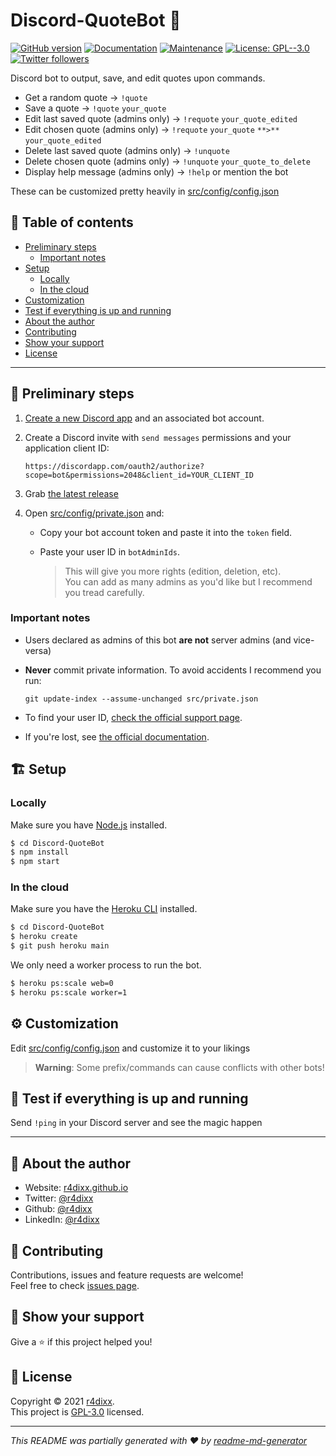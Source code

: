 # Discord-QuoteBot 🤖

[![GitHub version](https://badge.fury.io/gh/r4dixx%2FDiscord-QuoteBot.svg)](https://github.com/r4dixx/Discord-QuoteBot/releases/latest)
[![Documentation](https://img.shields.io/badge/documentation-yes-brightgreen.svg)](https://github.com/r4dixx/Discord-QuoteBot#readme)
[![Maintenance](https://img.shields.io/badge/Maintained%3F-yes-green.svg)](https://github.com/r4dixx/Discord-QuoteBot/graphs/commit-activity)
[![License: GPL--3.0](https://img.shields.io/github/license/r4dixx/Discord-QuoteBot)](https://github.com/r4dixx/Discord-QuoteBot/blob/master/LICENSE)
[![Twitter followers](https://img.shields.io/twitter/follow/r4dixx.svg?style=social)](https://twitter.com/r4dixx)

Discord bot to output, save, and edit quotes upon commands.

- Get a random quote → `!quote`
- Save a quote → `!quote` `your_quote`
- Edit last saved quote (admins only) → `!requote` `your_quote_edited`
- Edit chosen quote (admins only) → `!requote` `your_quote` `**>**` `your_quote_edited`
- Delete last saved quote (admins only) → `!unquote`
- Delete chosen quote (admins only) → `!unquote` `your_quote_to_delete`
- Display help message (admins only) → `!help` or mention the bot

These can be customized pretty heavily in [src/config/config.json](src/config/config.json)

## 📖 Table of contents

- [Preliminary steps](#-preliminary-steps)
   - [Important notes](#important-notes)
- [Setup](#-setup)
   - [Locally](#locally)
   - [In the cloud](#in-the-cloud)
- [Customization](#%EF%B8%8F-customization)
- [Test if everything is up and running](#-test-if-everything-is-up-and-running)
- [About the author](#-about-the-author)
- [Contributing](#-contributing)
- [Show your support](#-show-your-support)
- [License](#-license)

***

## 🏁 Preliminary steps

1. [Create a new Discord app](https://discordapp.com/developers/applications/me) and an associated bot account.

2. Create a Discord invite with `send messages` permissions and your application client ID:

   `https://discordapp.com/oauth2/authorize?scope=bot&permissions=2048&client_id=YOUR_CLIENT_ID`

2. Grab [the latest release](https://github.com/r4dixx/Discord-QuoteBot/releases)

3. Open [src/config/private.json](src/config/private.json) and:

    - Copy your bot account token and paste it into the `token` field.

    - Paste your user ID in `botAdminIds`. 

      > This will give you more rights (edition, deletion, etc).  
      You can add as many admins as you'd like but I recommend you tread carefully.

### Important notes

- Users declared as admins of this bot **are not** server admins (and vice-versa)
- **Never** commit private information. To avoid accidents I recommend you run:
   
   `git update-index --assume-unchanged src/private.json`
   
- To find your user ID, [check the official support page](https://support.discordapp.com/hc/articles/206346498).  
- If you're lost, see [the official documentation](https://discordjs.guide).

## 🏗 Setup

### Locally

Make sure you have [Node.js](http://nodejs.org/) installed.

```sh
$ cd Discord-QuoteBot
$ npm install
$ npm start
```

### In the cloud

Make sure you have the [Heroku CLI](https://cli.heroku.com/) installed.

```sh
$ cd Discord-QuoteBot
$ heroku create
$ git push heroku main
```

We only need a worker process to run the bot.

```sh
$ heroku ps:scale web=0
$ heroku ps:scale worker=1
```

## ⚙️ Customization

Edit [src/config/config.json](src/config/config.json) and customize it to your likings

> **Warning**: Some prefix/commands can cause conflicts with other bots!

## 🧪 Test if everything is up and running

Send `!ping` in your Discord server and see the magic happen

***

## 👤 About the author

* Website: [r4dixx.github.io](https://r4dixx.github.io/)
* Twitter: [@r4dixx](https://twitter.com/r4dixx)
* Github: [@r4dixx](https://github.com/r4dixx)
* LinkedIn: [@r4dixx](https://linkedin.com/in/r4dixx)

## 🤝 Contributing

Contributions, issues and feature requests are welcome!<br />Feel free to check [issues page](https://github.com/r4dixx/Discord-QuoteBot/issues).

## 🤗 Show your support

Give a ⭐️ if this project helped you!

## 📝 License

Copyright © 2021 [r4dixx](https://github.com/r4dixx).<br />
This project is [GPL-3.0](https://github.com/r4dixx/Discord-QuoteBot/blob/master/LICENSE) licensed.

***

_This README was partially generated with ❤️ by [readme-md-generator](https://github.com/kefranabg/readme-md-generator)_
